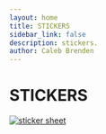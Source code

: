```yaml
---
layout: home
title: STICKERS
sidebar_link: false
description: stickers.
author: Caleb Brenden
---
```

<h1 class="page-title homepage-title">STICKERS</h1>
<section id="photos">
  <a href="/store"><img src="{{ site.baseurl }}/images/sticker-sheet-temp.png" alt="sticker sheet"></a>
</section>

